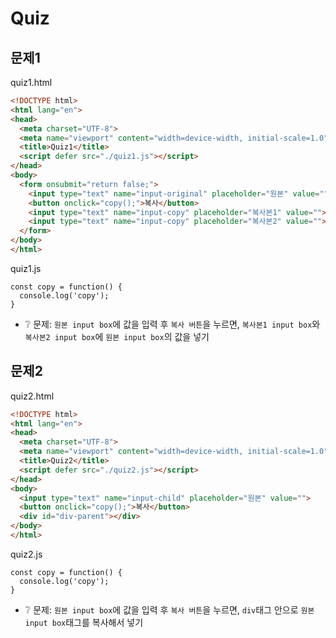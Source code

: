 # Quiz
## 문제1
quiz1.html
```html
<!DOCTYPE html>
<html lang="en">
<head>
  <meta charset="UTF-8">
  <meta name="viewport" content="width=device-width, initial-scale=1.0">
  <title>Quiz1</title>
  <script defer src="./quiz1.js"></script>
</head>
<body>
  <form onsubmit="return false;">
    <input type="text" name="input-original" placeholder="원본" value="">
    <button onclick="copy();">복사</button>
    <input type="text" name="input-copy" placeholder="복사본1" value="">
    <input type="text" name="input-copy" placeholder="복사본2" value="">
  </form>
</body>
</html>
```

quiz1.js
```
const copy = function() {
  console.log('copy');
}
```
* ❔ 문제: `원본 input box`에 값을 입력 후 `복사 버튼`을 누르면, `복사본1 input box`와 `복사본2 input box`에 `원본 input box`의 값을 넣기

## 문제2
quiz2.html
```html
<!DOCTYPE html>
<html lang="en">
<head>
  <meta charset="UTF-8">
  <meta name="viewport" content="width=device-width, initial-scale=1.0">
  <title>Quiz2</title>
  <script defer src="./quiz2.js"></script>
</head>
<body>
  <input type="text" name="input-child" placeholder="원본" value="">
  <button onclick="copy();">복사</button>
  <div id="div-parent"></div>
</body>
</html>
```

quiz2.js
```
const copy = function() {
  console.log('copy');
}
```
* ❔ 문제: `원본 input box`에 값을 입력 후 `복사 버튼`을 누르면, `div`태그 안으로 `원본 input box`태그를 복사해서 넣기

